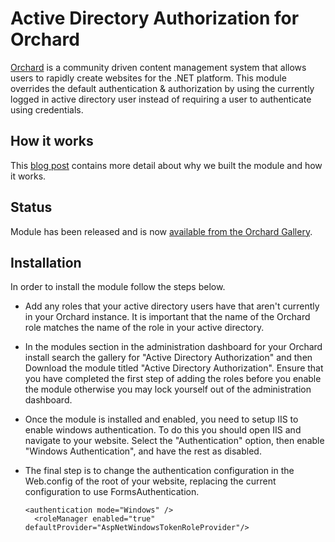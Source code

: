 # Active Directory Authorization for Orchard

[Orchard](http://www.orchardproject.net/) is a community driven content management system that allows users to rapidly create websites for the .NET platform. This module overrides the default authentication & authorization by using the currently logged in active directory user instead of requiring a user to authenticate using credentials.

## How it works

This [blog post](http://peterkeating.co.uk/active-directory-authorization-module-for-orchard/) contains more detail about why we built the module and how it works.

## Status

Module has been released and is now [available from the Orchard Gallery](https://gallery.orchardproject.net/List/Modules/Orchard.Module.ActiveDirectoryAuthorization/1.0).

## Installation

In order to install the module follow the steps below.

* Add any roles that your active directory users have that aren't currently in your Orchard instance. It is important that the name of the Orchard role matches the name of the role in your active directory.

* In the modules section in the administration dashboard for your Orchard install search the gallery for "Active Directory Authorization" and then Download the module titled "Active Directory Authorization". Ensure that you have completed the first step of adding the roles before you enable the module otherwise you may lock yourself out of the administration dashboard.

* Once the module is installed and enabled, you need to setup IIS to enable windows authentication.
	To do this you should open IIS and navigate to your website. Select the "Authentication" option, then enable "Windows Authentication", and have the rest as disabled.

* The final step is to change the authentication configuration in the Web.config of the root of your website, replacing the current configuration to use FormsAuthentication.
	<pre><code>&lt;authentication mode="Windows" /&gt;
	&lt;roleManager enabled="true" defaultProvider="AspNetWindowsTokenRoleProvider"/&gt;
	</code></pre>


